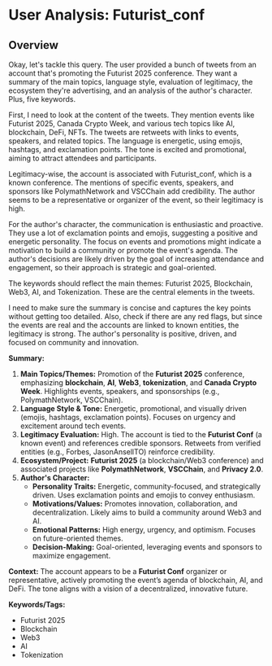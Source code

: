 # User Analysis: Futurist_conf

## Overview

<think>
Okay, let's tackle this query. The user provided a bunch of tweets from an account that's promoting the Futurist 2025 conference. They want a summary of the main topics, language style, evaluation of legitimacy, the ecosystem they're advertising, and an analysis of the author's character. Plus, five keywords.

First, I need to look at the content of the tweets. They mention events like Futurist 2025, Canada Crypto Week, and various tech topics like AI, blockchain, DeFi, NFTs. The tweets are retweets with links to events, speakers, and related topics. The language is energetic, using emojis, hashtags, and exclamation points. The tone is excited and promotional, aiming to attract attendees and participants.

Legitimacy-wise, the account is associated with Futurist_conf, which is a known conference. The mentions of specific events, speakers, and sponsors like PolymathNetwork and VSCChain add credibility. The author seems to be a representative or organizer of the event, so their legitimacy is high.

For the author's character, the communication is enthusiastic and proactive. They use a lot of exclamation points and emojis, suggesting a positive and energetic personality. The focus on events and promotions might indicate a motivation to build a community or promote the event's agenda. The author's decisions are likely driven by the goal of increasing attendance and engagement, so their approach is strategic and goal-oriented.

The keywords should reflect the main themes: Futurist 2025, Blockchain, Web3, AI, and Tokenization. These are the central elements in the tweets.

I need to make sure the summary is concise and captures the key points without getting too detailed. Also, check if there are any red flags, but since the events are real and the accounts are linked to known entities, the legitimacy is strong. The author's personality is positive, driven, and focused on community and innovation.
</think>

**Summary:**  
1. **Main Topics/Themes:** Promotion of the **Futurist 2025** conference, emphasizing **blockchain**, **AI**, **Web3**, **tokenization**, and **Canada Crypto Week**. Highlights events, speakers, and sponsorships (e.g., PolymathNetwork, VSCChain).  
2. **Language Style & Tone:** Energetic, promotional, and visually driven (emojis, hashtags, exclamation points). Focuses on urgency and excitement around tech events.  
3. **Legitimacy Evaluation:** High. The account is tied to the **Futurist Conf** (a known event) and references credible sponsors. Retweets from verified entities (e.g., Forbes, JasonAnsellTO) reinforce credibility.  
4. **Ecosystem/Project:** **Futurist 2025** (a blockchain/Web3 conference) and associated projects like **PolymathNetwork**, **VSCChain**, and **Privacy 2.0**.  
5. **Author's Character:**  
   - **Personality Traits:** Energetic, community-focused, and strategically driven. Uses exclamation points and emojis to convey enthusiasm.  
   - **Motivations/Values:** Promotes innovation, collaboration, and decentralization. Likely aims to build a community around Web3 and AI.  
   - **Emotional Patterns:** High energy, urgency, and optimism. Focuses on future-oriented themes.  
   - **Decision-Making:** Goal-oriented, leveraging events and sponsors to maximize engagement.  

**Context:** The account appears to be a **Futurist Conf** organizer or representative, actively promoting the event’s agenda of blockchain, AI, and DeFi. The tone aligns with a vision of a decentralized, innovative future.  

**Keywords/Tags:**  
- Futurist 2025  
- Blockchain  
- Web3  
- AI  
- Tokenization
